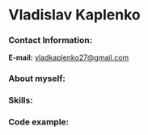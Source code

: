 # Vladislav Kaplenko

### Contact Information:

**E-mail:** vladkaplenko27@gmail.com



### About myself:




### Skills:




### Code example:



